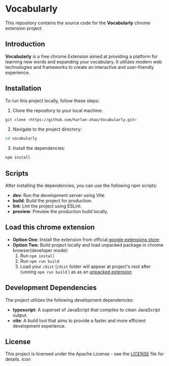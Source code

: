 # Vocabularly

This repository contains the source code for the **Vocabularly** chrome extension project.

## Introduction

**Vocabularly** is a free chrome Extension aimed at providing a platform for learning new words and expanding your vocabulary. It utilizes modern web technologies and frameworks to create an interactive and user-friendly experience.

## Installation

To run this project locally, follow these steps:

1. Clone the repository to your local machine:

```bash
git clone <https://github.com/harlan-zhao/Vocabularly.git>
```

2. Navigate to the project directory:

```bash
cd vocabularly
```

3. Install the dependencies:

```bash
npm install
```

## Scripts

After installing the dependencies, you can use the following npm scripts:

- **dev**: Run the development server using Vite.
- **build**: Build the project for production.
- **lint**: Lint the project using ESLint.
- **preview**: Preview the production build locally.

## Load this chrome extension

- **Option One**: Install the extension from official[ google extensions store](https://chromewebstore.google.com/detail/vocabularly/gidmmcjapjgamldfiealojihhfeeeajg " google extensions store"): 
- **Option Two**:  Build project locally and load unpacked package in chrome browser(developer mode): 
   1.  Run `npm install`
   2. Run `npm run build`
   3. Load your `/dist` (`/dist` folder will appear at project's root after running  `npm run build` ) as as an [unpacked extension](https://developer.chrome.com/docs/extensions/mv3/getstarted/development-basics/#load-unpacked "unpacked extension")

## Development Dependencies

The project utilizes the following development dependencies:

- **typescript**: A superset of JavaScript that compiles to clean JavaScript output.
- **vite**: A build tool that aims to provide a faster and more efficient development experience.

## License

This project is licensed under the Apache License - see the [LICENSE](LICENSE) file for details.
icon

